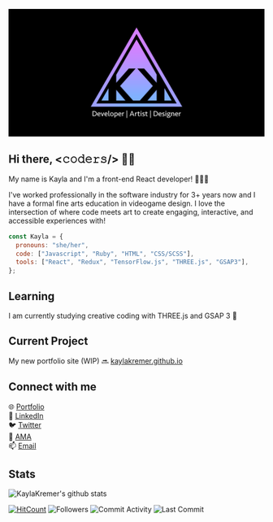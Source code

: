 [![Kayla Kremer Banner](https://github.com/KaylaKremer/KaylaKremer/blob/master/images/Kayla-Kremer-GitHub.png)](https://www.kaylakremer.com)

## Hi there, <𝚌𝚘𝚍𝚎𝚛𝚜/> 👋🏻

My name is Kayla and I'm a front-end React developer! 👩🏼‍💻<br />

I've worked professionally in the software industry for 3+ years now and I have a formal fine arts education in videogame design. I love the intersection of where code meets art to create engaging, interactive, and accessible experiences with!

```javascript
const Kayla = {
  pronouns: "she/her",
  code: ["Javascript", "Ruby", "HTML", "CSS/SCSS"],
  tools: ["React", "Redux", "TensorFlow.js", "THREE.js", "GSAP3"], 
};
```

## Learning 
I am currently studying creative coding with THREE.js and GSAP 3 🎨

## Current Project
My new portfolio site (WIP) 🔜 [kaylakremer.github.io](https://kaylakremer.github.io/#/)

## Connect with me
🌐 [Portfolio](https://www.kaylakremer.com) <br />
🔗 [LinkedIn](https://www.linkedin.com/in/kaylakremer/) <br />
🐦 [Twitter](https://twitter.com/Kayla_Kremer) <br />
💬 [AMA](https://github.com/KaylaKremer/KaylaKremer/issues) <br />
📫 <a href="mailto:kremer.kayla@gmail.com">Email</a> 

## Stats
![KaylaKremer's github stats](https://github-readme-stats.kaylakremer.vercel.app/api?username=KaylaKremer&show_icons=true&title_color=d680ff&icon_color=fff&text_color=80b1ff&bg_color=151515) <br />

[![HitCount](http://hits.dwyl.com/KaylaKremer/KaylaKremer.svg)](http://hits.dwyl.com/KaylaKremer/KaylaKremer)
![Followers](https://img.shields.io/github/followers/KaylaKremer?style=flat-square)
![Commit Activity](https://img.shields.io/github/commit-activity/w/KaylaKremer/kaylakremer.github.io?style=flat-square)
![Last Commit](https://img.shields.io/github/last-commit/KaylaKremer/kaylakremer.github.io?style=flat-square)
